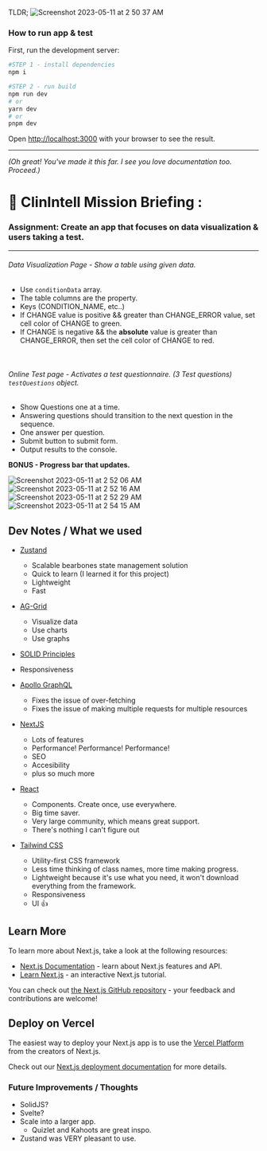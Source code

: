 TLDR;
![Screenshot 2023-05-11 at 2 50 37 AM](https://github.com/elbitapmoC/my-clinintell/assets/11306948/fe53a439-ac76-4ee4-a5eb-08dccba60b5d)

### How to run app & test

First, run the development server:

```bash
#STEP 1 - install dependencies
npm i
```

```bash
#STEP 2 - run build
npm run dev
# or
yarn dev
# or
pnpm dev
```

Open [http://localhost:3000](http://localhost:3000) with your browser to see the result.

<hr>

_(Oh great! You've made it this far. I see you love documentation too. Proceed.)_

# 🥷 ClinIntell Mission Briefing :

### Assignment: Create an app that focuses on data visualization & users taking a test.

<hr>

###### Data Visualization Page - Show a table using given data.
  - Use `conditionData` array.
  - The table columns are the property.
  - Keys (CONDITION_NAME, etc..)
  - If CHANGE value is positive && greater than CHANGE_ERROR value, set cell color of CHANGE to green.
  - If CHANGE is negative && the **absolute** value is greater than CHANGE_ERROR, then set the cell color of CHANGE to red.
<br>

###### Online Test page - Activates a test questionnaire. (3 Test questions) `testQuestions` object.
  - Show Questions one at a time.
  - Answering questions should transition to the next question in the
   sequence.
  - One answer per question. 
  - Submit button to submit form.
  - Output results to the console.

  **BONUS - Progress bar that updates.**

![Screenshot 2023-05-11 at 2 52 06 AM](https://github.com/elbitapmoC/my-clinintell/assets/11306948/58d3d20a-0242-4bcd-803a-d5cac5171459)
![Screenshot 2023-05-11 at 2 52 16 AM](https://github.com/elbitapmoC/my-clinintell/assets/11306948/7fabf82a-c125-4d26-a955-522d8f11c7f8)
![Screenshot 2023-05-11 at 2 52 29 AM](https://github.com/elbitapmoC/my-clinintell/assets/11306948/ba13c584-41e4-4ecb-ac4a-48f61dc91f73)
![Screenshot 2023-05-11 at 2 54 15 AM](https://github.com/elbitapmoC/my-clinintell/assets/11306948/1051d7f4-9d0b-475b-8582-963f7147833a)


## Dev Notes / What we used

- [Zustand](https://docs.pmnd.rs/zustand/getting-started/introduction)
  - Scalable bearbones state management solution
  - Quick to learn (I learned it for this project)
  - Lightweight
  - Fast
- [AG-Grid](https://www.ag-grid.com/react-data-grid/getting-started/)
  - Visualize data
  - Use charts
  - Use graphs
- [SOLID Principles](https://www.youtube.com/watch?v=MSq_DCRxOxw&t=27s)
- Responsiveness

- [Apollo GraphQL](https://www.apollographql.com/)
  - Fixes the issue of over-fetching
  - Fixes the issue of making multiple requests for multiple resources
- [NextJS](https://nextjs.org/)
  - Lots of features
  - Performance! Performance! Performance!
  - SEO
  - Accesibility
  - plus so much more
- [React](https://reactjs.org/)
  - Components. Create once, use everywhere.
  - Big time saver.
  - Very large community, which means great support.
  - There's nothing I can't figure out
- [Tailwind CSS](https://tailwindcss.com/docs/installation)
  - Utility-first CSS framework
  - Less time thinking of class names, more time making progress.
  - Lightweight because it's use what you need, it won't download everything from the framework.
  - Responsiveness
  - UI 👍

## Learn More

To learn more about Next.js, take a look at the following resources:

- [Next.js Documentation](https://nextjs.org/docs) - learn about Next.js features and API.
- [Learn Next.js](https://nextjs.org/learn) - an interactive Next.js tutorial.

You can check out [the Next.js GitHub repository](https://github.com/vercel/next.js/) - your feedback and contributions are welcome!

## Deploy on Vercel

The easiest way to deploy your Next.js app is to use the [Vercel Platform](https://vercel.com/new?utm_medium=default-template&filter=next.js&utm_source=create-next-app&utm_campaign=create-next-app-readme) from the creators of Next.js.

Check out our [Next.js deployment documentation](https://nextjs.org/docs/deployment) for more details.

### Future Improvements / Thoughts

- SolidJS?
- Svelte?
- Scale into a larger app.
  - Quizlet and Kahoots are great inspo.
- Zustand was VERY pleasant to use.
